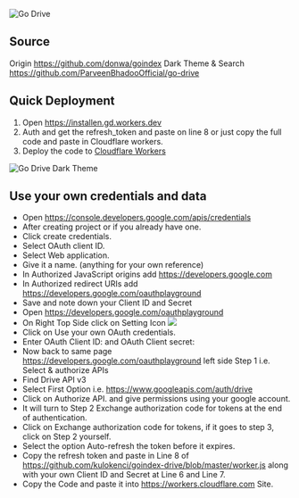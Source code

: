 ![Go Drive](https://raw.githubusercontent.com/kulokenci/goindex-drive/master/go-drive-logo.png) 

## Source
Origin https://github.com/donwa/goindex
Dark Theme & Search https://github.com/ParveenBhadooOfficial/go-drive


## Quick Deployment
1. Open https://installen.gd.workers.dev
2. Auth and get the refresh_token and paste on line 8 or just copy the full code and paste in Cloudflare workers.
3. Deploy the code to [Cloudflare Workers](https://www.cloudflare.com/workers)

![Go Drive Dark Theme](https://raw.githubusercontent.com/kulokenci/goindex-drive/master/ss.jpg)  

## Use your own credentials and data
* Open https://console.developers.google.com/apis/credentials
* After creating project or if you already have one.
* Click create credentials.
* Select OAuth client ID.
* Select Web application.
* Give it a name. (anything for your own reference)
* In Authorized JavaScript origins add https://developers.google.com
* In Authorized redirect URIs add https://developers.google.com/oauthplayground
* Save and note down your Client ID and Secret
* Open https://developers.google.com/oauthplayground
* On Right Top Side click on Setting Icon ![](https://developers.google.com/oauthplayground/assets/images/settings.png)
* Click on Use your own OAuth credentials.
* Enter OAuth Client ID: and OAuth Client secret:
* Now back to same page https://developers.google.com/oauthplayground left side Step 1 i.e. Select & authorize APIs
* Find Drive API v3
* Select First Option i.e. https://www.googleapis.com/auth/drive
* Click on Authorize API. and give permissions using your google account.
* It will turn to Step 2 Exchange authorization code for tokens at the end of authentication.
* Click on Exchange authorization code for tokens, if it goes to step 3, click on Step 2 yourself.
* Select the option Auto-refresh the token before it expires.
* Copy the refresh token and paste in Line 8 of https://github.com/kulokenci/goindex-drive/blob/master/worker.js along with your own Client ID and Secret at Line 6 and Line 7.
* Copy the Code and paste it into https://workers.cloudflare.com Site.

